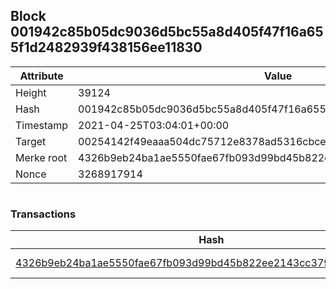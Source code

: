 ## Block 001942c85b05dc9036d5bc55a8d405f47f16a655f1d2482939f438156ee11830

Attribute | Value
--- | ---
Height | 39124
Hash | 001942c85b05dc9036d5bc55a8d405f47f16a655f1d2482939f438156ee11830
Timestamp | 2021-04-25T03:04:01+00:00
Target | 00254142f49eaaa504dc75712e8378ad5316cbcead634704b3734b6271167cc4
Merke root | 4326b9eb24ba1ae5550fae67fb093d99bd45b822ee2143cc379cf19b87e3f200
Nonce | 3268917914

```

```

### Transactions

Hash | Amount
--- | ---
[4326b9eb24ba1ae5550fae67fb093d99bd45b822ee2143cc379cf19b87e3f200](4326b9eb24ba1ae5550fae67fb093d99bd45b822ee2143cc379cf19b87e3f200.md) | 10.00000000 SKEPTI 
